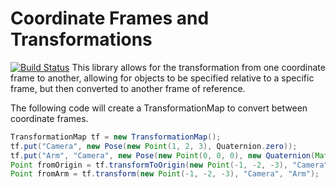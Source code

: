 # Coordinate Frames and Transformations
[![Build Status](https://travis-ci.org/kylecorry31/CoordinateFrames.svg?branch=master)](https://travis-ci.org/kylecorry31/CoordinateFrames)
This library allows for the transformation from one coordinate frame to another, allowing for objects to be specified relative to a specific frame, but then converted to another frame of reference.

The following code will create a TransformationMap to convert between coordinate frames.

```Java
TransformationMap tf = new TransformationMap();
tf.put("Camera", new Pose(new Point(1, 2, 3), Quaternion.zero));
tf.put("Arm", "Camera", new Pose(new Point(0, 0, 0), new Quaternion(Math.PI / 2, Vector3.k)));
Point fromOrigin = tf.transformToOrigin(new Point(-1, -2, -3), "Camera");
Point fromArm = tf.transform(new Point(-1, -2, -3), "Camera", "Arm");
```
